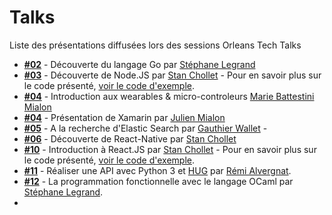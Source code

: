# Talks

Liste des présentations diffusées lors des sessions Orleans Tech Talks

* [**#02**](https://github.com/orleans-tech/talks/raw/master/02_Decouverte_langage-go_Stephane-Legrand.pdf) - Découverte du langage Go par [Stéphane Legrand](https://stephanelegrand.wordpress.com/)
* [**#03**](https://github.com/orleans-tech/talks/raw/master/03_Decouverte-node-js_Stan-Chollet.pptx) - Découverte de Node.JS par [Stan Chollet](http://stanislaschollet.com) - Pour en savoir plus sur le code présenté, [voir le code d'exemple](https://github.com/orleans-tech/talks-code/tree/master/03-discover-node-js).
* [**#04**](https://github.com/orleans-tech/talks/raw/master/04_Introduction-aux-wearables_Marie-Battestini.pptx) - Introduction aux wearables & micro-controleurs [Marie Battestini Mialon](http://www.mariebattestini.com/mb/blog/)
* [**#04**](https://github.com/orleans-tech/talks/raw/master/04_Xamarion_Julien-Mialon.pptx) - Présentation de Xamarin par [Julien Mialon](http://blog.julienmialon.com/2015/04/presentation-de-xamarin-orleanstechtalks/)
* [**#05**](https://github.com/orleans-tech/talks/raw/master/05_A_la_recherche_d_ElasticSearch_Gauthier-Wallet.pptx) - A la recherche d'Elastic Search par [Gauthier Wallet](https://twitter.com/ninnir) -
* [**#06**](https://github.com/orleans-tech/talks/raw/master/06_Decouverte-de-react-native_Stan-Chollet.pptx) - Découverte de React-Native par [Stan Chollet](http://stanislaschollet.com)
* [**#10**](https://github.com/orleans-tech/talks/raw/master/10_introduction-react-js_Stan-Chollet.pptx) - Introduction à React.JS par [Stan Chollet](http://stanislaschollet.com) - Pour en savoir plus sur le code présenté, [voir le code d'exemple](https://github.com/orleans-tech/talks-code/tree/master/10-introduction-react-js).
* [**#11**](http://toilal.github.io/talk-python3-hug) - Réaliser une API avec Python 3 et [HUG](https://github.com/timothycrosley/hug) par [Rémi Alvergnat](http://www.pragmasphere.com).
* [**#12**](https://github.com/orleans-tech/talks/raw/master/12_programmation-fonctionnelle-ocaml_Stephane-Legrand.pdf) - La programmation fonctionnelle avec le langage OCaml par [Stéphane Legrand](https://stephanelegrand.wordpress.com/).
*
